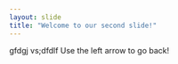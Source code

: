 ```yaml
---
layout: slide
title: "Welcome to our second slide!"
---
```

gfdgj vs;dfdlf
Use the left arrow to go back!
